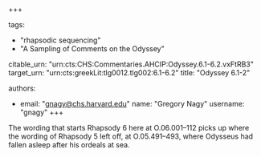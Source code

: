 +++

tags:
- "rhapsodic sequencing"
- "A Sampling of Comments on the Odyssey"

citable_urn: "urn:cts:CHS:Commentaries.AHCIP:Odyssey.6.1-6.2.vxFtRB3"
target_urn: "urn:cts:greekLit:tlg0012.tlg002:6.1-6.2"
title: "Odyssey 6.1-2"

authors:
- email: "gnagy@chs.harvard.edu"
  name: "Gregory Nagy"
  username: "gnagy"
+++

<p>The wording that starts Rhapsody 6 here at O.06.001–112 picks up where the wording of Rhapsody 5 left off, at O.05.491–493, where Odysseus had fallen asleep after his ordeals at sea. </p>